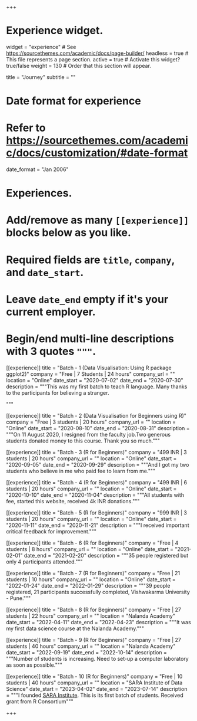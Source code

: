 +++
# Experience widget.
widget = "experience"  # See https://sourcethemes.com/academic/docs/page-builder/
headless = true  # This file represents a page section.
active = true  # Activate this widget? true/false
weight = 130  # Order that this section will appear.

title = "Journey"
subtitle = ""

# Date format for experience
#   Refer to https://sourcethemes.com/academic/docs/customization/#date-format
date_format = "Jan 2006"

# Experiences.
#   Add/remove as many `[[experience]]` blocks below as you like.
#   Required fields are `title`, `company`, and `date_start`.
#   Leave `date_end` empty if it's your current employer.
#   Begin/end multi-line descriptions with 3 quotes `"""`.
[[experience]]
  title = "Batch - 1 (Data Visualisation: Using R package ggplot2)"
  company = "Free | 7 Students | 24 hours"
  company_url = ""
  location = "Online"
  date_start = "2020-07-02"
  date_end = "2020-07-30"
  description = """This was my first batch to teach R language. Many thanks to the participants for believing a stranger.
  
  """

[[experience]]
  title = "Batch - 2 (Data Visualisation for Beginners using R)"
  company = "Free | 3 students | 20 hours"
  company_url = ""
  location = "Online"
  date_start = "2020-08-10"
  date_end = "2020-08-31"
  description = """On 11 August 2020, I resigned from the faculty job.Two generous students donated money to this course. Thank you so much."""

[[experience]]
  title = "Batch - 3 (R for Beginners)"
  company = "499 INR | 3 students | 20 hours"
  company_url = ""
  location = "Online"
  date_start = "2020-09-05"
  date_end = "2020-09-29"
  description = """And I got my two students who believe in me who paid fee to learn from me."""
  
[[experience]]
  title = "Batch - 4 (R for Beginners)"
  company = "499 INR | 6 students | 20 hours"
  company_url = ""
  location = "Online"
  date_start = "2020-10-10"
  date_end = "2020-11-04"
  description = """All students with fee, started this website, received 4k INR donations.""" 
  
[[experience]]
  title = "Batch - 5 (R for Beginners)"
  company = "999 INR | 3 students | 20 hours"
  company_url = ""
  location = "Online"
  date_start = "2020-11-11"
  date_end = "2020-11-21"
  description = """I received important critical feedback for improvement."""   

[[experience]]
  title = "Batch - 6 (R for Beginners)"
  company = "Free | 4 students | 8 hours"
  company_url = ""
  location = "Online"
  date_start = "2021-02-01"
  date_end = "2021-02-20"
  description = """35 people registered but only 4 participants attended."""   

[[experience]]
  title = "Batch - 7 (R for Beginners)"
  company = "Free | 21 students | 10 hours"
  company_url = ""
  location = "Online"
  date_start = "2022-01-24"
  date_end = "2022-01-29"
  description = """39 people registered, 21 participants successfully completed, Vishwakarma University - Pune."""
  
[[experience]]
  title = "Batch - 8 (R for Beginners)"
  company = "Free | 27 students | 22 hours"
  company_url = ""
  location = "Nalanda Academy"
  date_start = "2022-04-11"
  date_end = "2022-04-23"
  description = """It was my first data science course at the Nalanda Academy."""
  
[[experience]]
  title = "Batch - 9 (R for Beginners)"
  company = "Free | 27 students | 40 hours"
  company_url = ""
  location = "Nalanda Academy"
  date_start = "2022-09-19"
  date_end = "2022-10-14"
  description = """Number of students is increasing. Need to set-up a computer laboratory as soon as possible."""  

[[experience]]
  title = "Batch - 10 (R for Beginners)"
  company = "Free | 10 students | 40 hours"
  company_url = ""
  location = "SARA Institute of Data Science"
  date_start = "2023-04-02"
  date_end = "2023-07-14"
  description = """I founded [SARA Institute](https://saraedu.netlify.app/). This is its first batch of students. Received grant from R Consortium"""
  
+++

